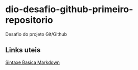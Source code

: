 # dio-desafio-github-primeiro-repositorio
Desafio do projeto Git/Github

## Links uteis
[Sintaxe Basica Markdown](https://www.markdownguide.org)
